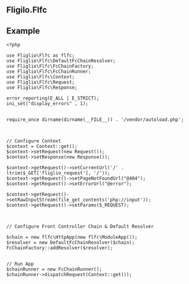 ## Fligilo.Flfc


## Example

	<?php

	use Fliglio\Flfc as flfc;
	use Fliglio\Flfc\DefaultFcChainResolver;
	use Fliglio\Flfc\FcChainFactory;
	use Fliglio\Flfc\FcChainRunner;
	use Fliglio\Flfc\Context;
	use Fliglio\Flfc\Request;
	use Fliglio\Flfc\Response;

	error_reporting(E_ALL | E_STRICT);
	ini_set("display_errors" , 1);


	require_once dirname(dirname(__FILE__)) . '/vendor/autoload.php';



	// Configure Context
	$context = Context::get();
	$context->setRequest(new Request());
	$context->setResponse(new Response());

	$context->getRequest()->setCurrentUrl('/' . ltrim($_GET['fliglio_request'], '/'));
	$context->getRequest()->setPageNotFoundUrl("@404");
	$context->getRequest()->setErrorUrl("@error");

	$context->getRequest()->setRawInputStream(file_get_contents('php://input'));
	$context->getRequest()->setParams($_REQUEST);



	// Configure Front Controller Chain & Default Resolver

	$chain = new flfc\HttpApp(new flfc\ModuleApp());
	$resolver = new DefaultFcChainResolver($chain);
	FcChainFactory::addResolver($resolver);


	// Run App
	$chainRunner = new FcChainRunner();
	$chainRunner->dispatchRequest(Context::get());
